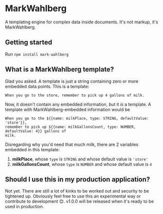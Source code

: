 # MarkWahlberg
A templating engine for complex data inside documents. It's not markup, it's MarkWahlberg.


## Getting started
Run `npm install mark-wahlberg`

## What is a MarkWahlberg template?
Glad you asked. A template is just a string containing zero or more embedded data points.
This is a template:
```
When you go to the store, remember to pick up 4 gallons of milk.
```
Now, it doesn't contain any embedded information, but it _is_ a template. A template with MarkWahlberg-embedded information would be
```
When you go to the ${{name: milkPlace, type: STRING, defaultValue: 'store'}}, 
remember to pick up ${{name: milkGallonsCount, type: NUMBER, defaultValue: 4}} gallons of
milk.
```
Disregarding why you'd need that much milk, there are 2 variables embedded in this template:
1. **milkPlace**, whose `type` is `STRING` and whose default value is `'store'`
2. **milkGallonsCount**, whose `type` is `NUMBER` and whose default value is `4`

## Should I use this in my production application?
Not yet. There are still a lot of kinks to be worked out and security to be tightened up. Obviously feel free to use this an experimental way or contribute to development 😊. v1.0.0 will be released when it's ready to be used in production.
